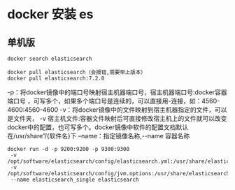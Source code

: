 # docker 安装 es

## 单机版

    docker search elasticsearch

    docker pull elasticsearch（会报错,需要带上版本）
    docker pull elasticsearch:7.2.0

-p：将docker镜像中的端口号映射宿主机器端口号，宿主机器端口号:docker容器端口号 ，可写多个，如果多个端口号是连续的，可以直接用-连接，如：4560-4600:4560-4600
-v：将docker镜像中的文件映射到宿主机器指定的文件，可以是文件夹，
-v 宿主机文件:容器文件映射后可直接修改宿主机上的文件就可以改变docker中的配置，也可写多个。docker镜像中软件的配置文档默认在/usr/share”/{软件名}下
–name：指定镜像名称,--name 容器名称

    docker run -d -p 9200:9200 -p 9300:9300 
     -v /opt/software/elasticsearch/config/elasticsearch.yml:/usr/share/elasticsearch/config/elasticsearch.yml 
     -v  /opt/software/elasticsearch/config/jvm.options:/usr/share/elasticsearch/config/jvm.options
     --name elasticsearch_single elasticsearch
     

